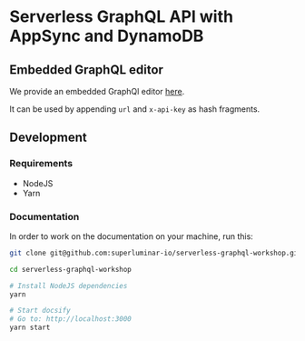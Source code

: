 # Serverless GraphQL API with AppSync and DynamoDB

## Embedded GraphQL editor

We provide an embedded GraphQl editor [here](https://superluminar-io.github.io/serverless-graphql-workshop/graphql-editor.html).

It can be used by appending `url` and `x-api-key` as hash fragments.

## Development

### Requirements 

* NodeJS
* Yarn

### Documentation

In order to work on the documentation on your machine, run this: 

```sh
git clone git@github.com:superluminar-io/serverless-graphql-workshop.git

cd serverless-graphql-workshop

# Install NodeJS dependencies
yarn

# Start docsify
# Go to: http://localhost:3000
yarn start
```

